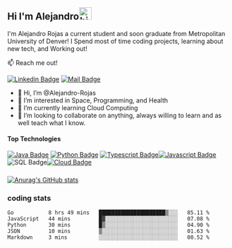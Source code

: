 ## Hi I'm Alejandro<img src="https://user-images.githubusercontent.com/1303154/88677602-1635ba80-d120-11ea-84d8-d263ba5fc3c0.gif" width="28px" alt="hi">

I'm Alejandro Rojas a current student and soon graduate from Metropolitan University of Denver! I Spend most of time coding projects, learning about new tech, and Working out!

:mailbox: Reach me out!

[![Linkedin Badge](https://img.shields.io/badge/-Alejandro_Rojas-0e76a8?style=flat&labelColor=0e76a8&logo=linkedin&logoColor=white)](https://www.linkedin.com/in/alejandro-rojas-77b858161/)  [![Mail Badge](https://img.shields.io/badge/-Email-c0392b?style=flat&labelColor=c0392b&logo=gmail&logoColor=white)](mailto:rojas.alejandro303@gmail.com)

<!-- TODO: Add last video link -->

- 👋 Hi, I’m @Alejandro-Rojas
- 👀 I’m interested in Space, Programming, and Health 
- 🌱 I’m currently learning Cloud Computing
- 💞️ I’m looking to collaborate on anything, always willing to learn and as well teach what I know.


#### Top Technologies

<!-- TODO: Make technologies links takes you to repositories -->

[![Java Badge](https://img.shields.io/badge/-Java-red?style=for-the-badge&labelColor=black&logo=Java&logoColor=)](#) [![Python Badge](https://img.shields.io/badge/-Python-F0DB4F?style=for-the-badge&labelColor=black&logo=Python&logoColor=)](#) [![Typescript Badge](https://img.shields.io/badge/-Golang-007acc?style=for-the-badge&labelColor=black&logo=Go&logoColor=007acc)](#)[![Javascript Badge](https://img.shields.io/badge/-Javascript-F0DB4F?style=for-the-badge&labelColor=black&logo=javascript&logoColor=F0DB4F)](#) ![SQL Badge](https://img.shields.io/badge/-SQL-blue?style=for-the-badge&labelColor=black&logo=mysql&logoColor=blue)[![Cloud Badge](https://img.shields.io/badge/-Cloud_Computing-orange?style=for-the-badge&labelColor=black&logo=amazon&logoColor=)](#)


###
[![Anurag's GitHub stats](https://github-readme-stats.vercel.app/api?username=Alejandro-Rojas&hide=contribs,prs&theme=tokyonight)](https://github.com/anuraghazra/github-readme-stats)

### coding stats


<!--START_SECTION:waka-->
```text
Go           8 hrs 49 mins   █████████████████████▒░░░   85.11 % 
JavaScript   44 mins         █▓░░░░░░░░░░░░░░░░░░░░░░░   07.08 % 
Python       30 mins         █▒░░░░░░░░░░░░░░░░░░░░░░░   04.90 % 
JSON         10 mins         ▒░░░░░░░░░░░░░░░░░░░░░░░░   01.63 % 
Markdown     3 mins          ░░░░░░░░░░░░░░░░░░░░░░░░░   00.52 % 
```
<!--END_SECTION:waka-->


<!---
Alejandro-Rojas/Alejandro-Rojas is a ✨ special ✨ repository because its `README.md` (this file) appears on your GitHub profile.
You can click the Preview link to take a look at your changes.
--->









